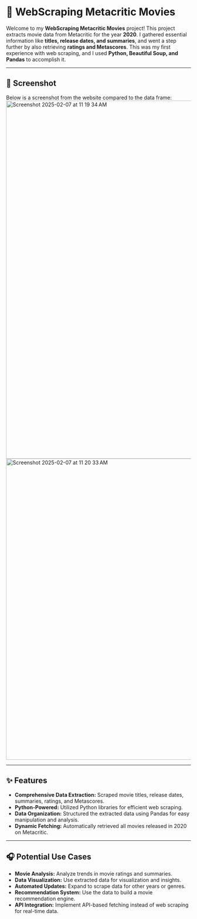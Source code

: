 # 🎥 WebScraping Metacritic Movies

Welcome to my **WebScraping Metacritic Movies** project! This project extracts movie data from Metacritic for the year **2020**. I gathered essential information like **titles, release dates, and summaries**, and went a step further by also retrieving **ratings and Metascores**. This was my first experience with web scraping, and I used **Python, Beautiful Soup, and Pandas** to accomplish it.

---

## 📸 Screenshot
Below is a screenshot from the website compared to the data frame:
<img width="976" alt="Screenshot 2025-02-07 at 11 19 34 AM" src="https://github.com/user-attachments/assets/6fe08ae3-1a93-4dc8-99ec-0b2e966b9ab2" />
<img width="821" alt="Screenshot 2025-02-07 at 11 20 33 AM" src="https://github.com/user-attachments/assets/9be85532-b189-4496-a194-59c8b8c4897e" />


---

## ✨ Features
- **Comprehensive Data Extraction:** Scraped movie titles, release dates, summaries, ratings, and Metascores.
- **Python-Powered:** Utilized Python libraries for efficient web scraping.
- **Data Organization:** Structured the extracted data using Pandas for easy manipulation and analysis.
- **Dynamic Fetching:** Automatically retrieved all movies released in 2020 on Metacritic.

---

## 🎧 Potential Use Cases
- **Movie Analysis:** Analyze trends in movie ratings and summaries.
- **Data Visualization:** Use extracted data for visualization and insights.
- **Automated Updates:** Expand to scrape data for other years or genres.
- **Recommendation System:** Use the data to build a movie recommendation engine.
- **API Integration:** Implement API-based fetching instead of web scraping for real-time data.
